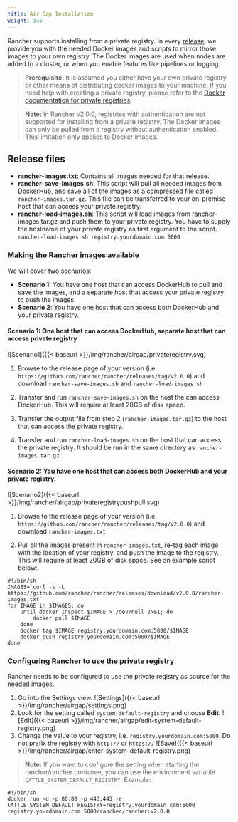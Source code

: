 ```yaml
---
title: Air Gap Installation
weight: 345
---
```

Rancher supports installing from a private registry. In every [release](https://github.com/rancher/rancher/releases), we provide you with the needed Docker images and scripts to mirror those images to your own registry. The Docker images are used when nodes are added to a cluster, or when you enable features like pipelines or logging.

>**Prerequisite:** It is assumed you either have your own private registry or other means of distributing docker images to your machine. If you need help with creating a private registry, please refer to the [Docker documentation for private registries](https://docs.docker.com/registry/).


>**Note:** In Rancher v2.0.0, registries with authentication are not supported for installing from a private registry. The Docker images can only be pulled from a registry without authentication enabled. This limitation only applies to Docker images.

## Release files

* **rancher-images.txt**: Contains all images needed for that release.
* **rancher-save-images.sh**: This script will pull all needed images from DockerHub, and save all of the images as a compressed file called `rancher-images.tar.gz`. This file can be transferred to your on-premise host that can access your private registry.
* **rancher-load-images.sh**: This script will load images from rancher-images.tar.gz and push them to your private registry. You have to supply the hostname of your private registry as first argument to the script.<br/>`rancher-load-images.sh registry.yourdomain.com:5000`

### Making the Rancher images available

We will cover two scenarios:

* **Scenario 1**: You have one host that can access DockerHub to pull and save the images, and a separate host that access your private registry to push the images.
* **Scenario 2**: You have one host that can access both DockerHub and your private registry.

#### Scenario 1: One host that can access DockerHub, separate host that can access private registry

![Scenario1]({{< baseurl >}}/img/rancher/airgap/privateregistry.svg)

1. Browse to the release page of your version (i.e. `https://github.com/rancher/rancher/releases/tag/v2.0.0`) and download `rancher-save-images.sh` and `rancher-load-images.sh`

2. Transfer and run `rancher-save-images.sh` on the host the can access DockerHub. This will require at least 20GB of disk space.

3. Transfer the output file from step 2 (`rancher-images.tar.gz`) to the host that can access the private registry.

4. Transfer and run `rancher-load-images.sh` on the host that can access the private registry. It should be run in the same directory as `rancher-images.tar.gz`.

#### Scenario 2: You have one host that can access both DockerHub and your private registry.

![Scenario2]({{< baseurl >}}/img/rancher/airgap/privateregistrypushpull.svg)

1. Browse to the release page of your version (i.e. `https://github.com/rancher/rancher/releases/tag/v2.0.0`) and download `rancher-images.txt`

2. Pull all the images present in `rancher-images.txt`, re-tag each image with the location of your registry, and push the image to the registry. This will require at least 20GB of disk space. See an example script below:

```
#!/bin/sh
IMAGES=`curl -s -L https://github.com/rancher/rancher/releases/download/v2.0.0/rancher-images.txt`
for IMAGE in $IMAGES; do
    until docker inspect $IMAGE > /dev/null 2>&1; do
        docker pull $IMAGE
    done
    docker tag $IMAGE registry.yourdomain.com:5000/$IMAGE
    docker push registry.yourdomain.com:5000/$IMAGE
done
```

### Configuring Rancher to use the private registry

Rancher needs to be configured to use the private registry as source for the needed images.

1. Go into the Settings view.
  ![Settings]({{< baseurl >}}/img/rancher/airgap/settings.png)
2. Look for the setting called `system-default-registry` and choose **Edit**.
  ![Edit]({{< baseurl >}}/img/rancher/airgap/edit-system-default-registry.png)
3. Change the value to your registry, i.e. `registry.yourdomain.com:5000`. Do not prefix the registry with `http://` or `https://`
  ![Save]({{< baseurl >}}/img/rancher/airgap/enter-system-default-registry.png)


>**Note:** If you want to configure the setting when starting the rancher/rancher container, you can use the environment variable `CATTLE_SYSTEM_DEFAULT_REGISTRY`. Example:
```
#!/bin/sh
docker run -d -p 80:80 -p 443:443 -e CATTLE_SYSTEM_DEFAULT_REGISTRY=registry.yourdomain.com:5000 registry.yourdomain.com:5000/rancher/rancher:v2.0.0
```
